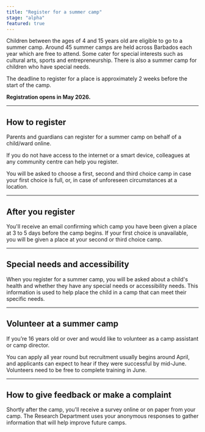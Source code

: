```yaml
---
title: "Register for a summer camp"
stage: "alpha"
featured: true
---
```


Children between the ages of 4 and 15 years old are eligible to go to a summer camp. Around 45 summer camps are held across Barbados each year which are free to attend. Some cater for special interests such as cultural arts, sports and entrepreneurship. There is also a summer camp for children who have special needs.

The deadline to register for a place is approximately 2 weeks before the start of the camp. 


**Registration opens in May 2026.**

---

## How to register

Parents and guardians can register for a summer camp on behalf of a child/ward online.  

If you do not have access to the internet or a smart device, colleagues at any  community centre can help you register.

You will be asked to choose a first, second and third choice camp in case your first choice is full, or, in case of unforeseen circumstances at a location.   

---

## After you register

You'll receive an email confirming which camp you have been given a place at 3 to 5 days before the camp begins. If your first choice is unavailable, you will be given a place at your second or third choice camp. 

---

## Special needs and accessibility

When you register for a summer camp, you will be asked about a child's health and whether they have any special needs or accessibility needs. This information is used to help place the child in a camp that can meet their specific needs.  

---

## Volunteer at a summer camp

If you’re 16 years old or over and would like to volunteer as a camp assistant or camp director. 

You can apply all year round but recruitment usually begins around April, and applicants can expect to hear if they were successful by mid-June. Volunteers need to be free to complete training in June. 

---

## How to give feedback or make a complaint

Shortly after the camp, you'll receive a survey online or on paper from your camp. The Research Department uses your anonymous responses to gather information that will help improve future camps.